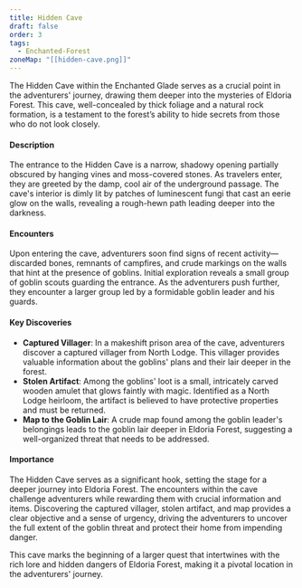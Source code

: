 ```yaml
---
title: Hidden Cave
draft: false
order: 3
tags:
  - Enchanted-Forest
zoneMap: "[[hidden-cave.png]]"
---
```

The Hidden Cave within the Enchanted Glade serves as a crucial point in the adventurers' journey, drawing them deeper into the mysteries of Eldoria Forest. This cave, well-concealed by thick foliage and a natural rock formation, is a testament to the forest’s ability to hide secrets from those who do not look closely.

#### Description

The entrance to the Hidden Cave is a narrow, shadowy opening partially obscured by hanging vines and moss-covered stones. As travelers enter, they are greeted by the damp, cool air of the underground passage. The cave's interior is dimly lit by patches of luminescent fungi that cast an eerie glow on the walls, revealing a rough-hewn path leading deeper into the darkness.

#### Encounters

Upon entering the cave, adventurers soon find signs of recent activity—discarded bones, remnants of campfires, and crude markings on the walls that hint at the presence of goblins. Initial exploration reveals a small group of goblin scouts guarding the entrance. As the adventurers push further, they encounter a larger group led by a formidable goblin leader and his guards.

#### Key Discoveries

- **Captured Villager**: In a makeshift prison area of the cave, adventurers discover a captured villager from North Lodge. This villager provides valuable information about the goblins' plans and their lair deeper in the forest.
- **Stolen Artifact**: Among the goblins' loot is a small, intricately carved wooden amulet that glows faintly with magic. Identified as a North Lodge heirloom, the artifact is believed to have protective properties and must be returned.
- **Map to the Goblin Lair**: A crude map found among the goblin leader's belongings leads to the goblin lair deeper in Eldoria Forest, suggesting a well-organized threat that needs to be addressed.

#### Importance

The Hidden Cave serves as a significant hook, setting the stage for a deeper journey into Eldoria Forest. The encounters within the cave challenge adventurers while rewarding them with crucial information and items. Discovering the captured villager, stolen artifact, and map provides a clear objective and a sense of urgency, driving the adventurers to uncover the full extent of the goblin threat and protect their home from impending danger.

This cave marks the beginning of a larger quest that intertwines with the rich lore and hidden dangers of Eldoria Forest, making it a pivotal location in the adventurers' journey.
